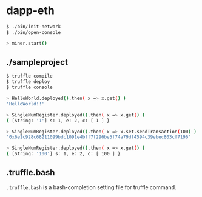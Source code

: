 # dapp-eth

```sh
$ ./bin/init-network
$ ./bin/open-console

> miner.start()
```


## ./sampleproject

```sh
$ truffle compile
$ truffle deploy
$ truffle console

> HelloWorld.deployed().then( x => x.get() )
'HelloWorld!!'

> SingleNumRegister.deployed().then( x => x.get() )
{ [String: '1'] s: 1, e: 2, c: [ 1 ] }

> SingleNumRegister.deployed().then( x => x.set.sendTransaction(100) )
'0x6e1c928c68211099bdc1091e4bff7f296be5f74a79df4594c39ebec803cf7196'

> SingleNumRegister.deployed().then( x => x.get() )
{ [String: '100'] s: 1, e: 2, c: [ 100 ] }
```

## .truffle.bash

`.truffle.bash` is a bash-completion setting file for truffle command.

